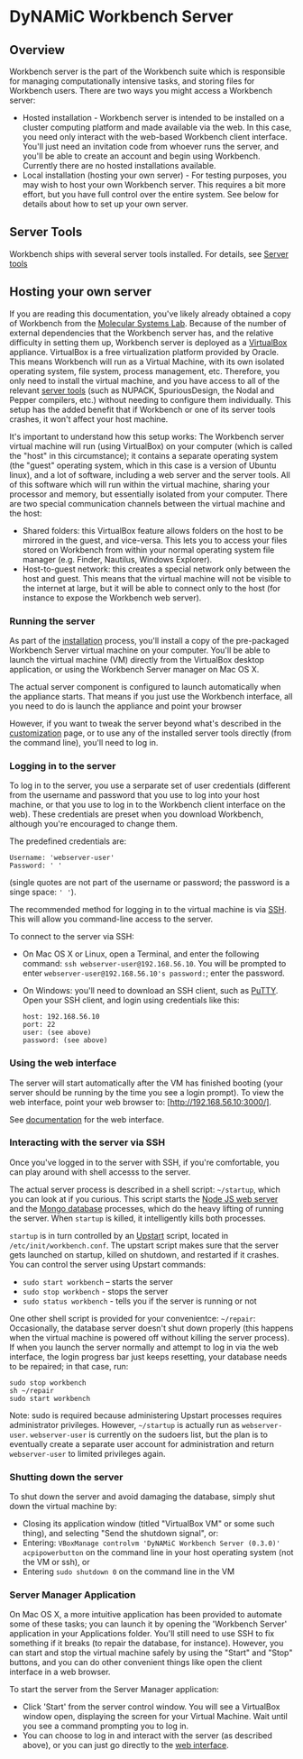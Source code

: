 DyNAMiC Workbench Server
========================

Overview
--------

Workbench server is the part of the Workbench suite which is responsible for managing computationally intensive tasks, and storing files for Workbench users. There are two ways you might access a Workbench server:

-	Hosted installation - Workbench server is intended to be installed on a cluster computing platform and made available via the web. In this case, you need only interact with the web-based Workbench client interface. You'll just need an invitation code from whoever runs the server, and you'll be able to create an 
	account and begin using Workbench. Currently there are no hosted installations available. 
-	Local installation (hosting your own server) - For testing purposes, you may wish to host your own Workbench server. This requires a bit more effort, but you have full control over the entire system. See below for details about how to set up your own server.

Server Tools
------------

Workbench ships with several server tools installed. For details, see [Server tools](server-tools)

Hosting your own server
-----------------------

If you are reading this documentation, you've likely already obtained a copy of Workbench from the [Molecular Systems Lab](http://www.molecular-systems.net). Because of the number of external dependencies that the Workbench server has, and the relative difficulty in setting them up, Workbench server is deployed as a [VirtualBox](http://www.virtualbox.org/) appliance. VirtualBox is a free virtualization platform provided by Oracle. This means Workbench will run as a Virtual Machine, with its own isolated operating system, file system, process management, etc. Therefore, you only need to install the virtual machine, and you have access to all of the relevant [server tools](server-tools) (such as NUPACK, SpuriousDesign, the Nodal and Pepper compilers, etc.) without needing to configure them individually. This setup has the added benefit that if Workbench or one of its server tools crashes, it won't affect your host machine. 

It's important to understand how this setup works: The Workbench server virtual machine will run (using VirtualBox) on your computer (which is called the "host" in this circumstance); it contains a separate operating system (the "guest" operating system, which in this case is a version of Ubuntu linux), and a lot of software, including a web server and the server tools. All of this software which will run within the virtual machine, sharing your processor and memory, but essentially isolated from your computer. There are two special communication channels between the virtual machine and the host:

-	Shared folders: this VirtualBox feature allows folders on the host to be mirrored in the guest, and vice-versa. This lets you to access your files stored on Workbench from within your normal operating system file manager (e.g. Finder, Nautilus, Windows Explorer). 
-	Host-to-guest network: this creates a special network only between the host and guest. This means that the virtual machine will not be visible to the internet at 	large, but it will be able to connect only to the host (for instance to expose the Workbench web server).

### Running the server

As part of the [installation](install) process, you'll install a copy of the pre-packaged Workbench Server virtual machine on your computer. You'll be able to launch the virtual machine (VM) directly from the VirtualBox desktop application, or using the Workbench Server manager on Mac OS X. 

The actual server component is configured to launch automatically when the appliance starts. That means if you just use the Workbench interface, all you need to do is launch the appliance and point your browser 

However, if you want to tweak the server beyond what's described in the [customization](customization) page, or to use any of the installed server tools directly (from the command line), you'll need to log in. 

### Logging in to the server

To log in to the server, you use a serparate set of user credentials (different from the username and password that you use to log into your host machine, or that you use to log in to the Workbench client interface on the web). These credentials are preset when you download Workbench, although you're encouraged to change them.

The predefined credentials are:
	
	Username: 'webserver-user'
	Password: ' '

(single quotes are not part of the username or password; the password is a singe space: `' '`). 

The recommended method for logging in to the virtual machine is via [SSH](http://en.wikipedia.org/Secure_Shell). This will allow you command-line access to the server.

To connect to the server via SSH:

-	On Mac OS X or Linux, open a Terminal, and enter the following command: `ssh webserver-user@192.168.56.10`. You will be prompted to enter `webserver-user@192.168.56.10's password:`; enter the password. 

-	On Windows: you'll need to download an SSH client, such as [PuTTY](http://www.chiark.greenend.org.uk/~sgtatham/putty/download.html). Open your SSH client, and 
	login using credentials like this:
	
		host: 192.168.56.10
		port: 22
		user: (see above)
		password: (see above)

### Using the web interface

The server will start automatically after the VM has finished booting (your server should be running by the time you see a login prompt). To view the web interface, point your web browser to: [http://192.168.56.10:3000/].

See [documentation](index) for the web interface.

### Interacting with the server via SSH

Once you've logged in to the server with SSH, if you're comfortable, you can play around with shell accesss to the server.

The actual server process is described in a shell script: `~/startup`, which you can look at if you curious. This script starts the [Node JS web server](http://www.nodejs.org/) and the [Mongo database](http://www.mongodb.org/) processes, which do the heavy lifting of running the server. When `startup` is killed, it intelligently kills both processes.

`startup` is in turn controlled by an [Upstart](http://upstart.ubuntu.com/) script, located in `/etc/init/workbench.conf`. The upstart script makes sure that the server gets launched on startup, killed on shutdown, and restarted if it crashes. You can control the server using Upstart commands:

*	`sudo start workbench` – starts the server
*	`sudo stop workbench` - stops the server
*	`sudo status workbench` - tells you if the server is running or not

One other shell script is provided for your convenientce: `~/repair`: Occasionally, the database server doesn't shut down properly (this happens when the virtual machine is powered off without killing the server process). If when you launch the server normally and attempt to log in via the web interface, the login progress bar just keeps resetting, your database needs to be repaired; in that case, run:
	
	sudo stop workbench
	sh ~/repair
	sudo start workbench 

Note: sudo is required because administering Upstart processes requires administrator privileges. However, `~/startup` is actually run as `webserver-user`. `webserver-user` is currently on the sudoers list, but the plan is to eventually create a separate user account for administration and return `webserver-user` to limited privileges again.

### Shutting down the server

To shut down the server and avoid damaging the database, simply shut down the virtual machine by:

*	Closing its application window (titled "VirtualBox VM" or some such thing), and selecting "Send the shutdown signal", or:
*	Entering: `VBoxManage controlvm 'DyNAMiC Workbench Server (0.3.0)' acpipowerbutton` on the command line in your host operating system (not the VM or ssh), or
* 	Entering `sudo shutdown 0` on the command line in the VM

### Server Manager Application

On Mac OS X, a more intuitive application has been provided to automate some of these tasks; you can launch it by opening the 'Workbench Server' application in your Applications folder. You'll still need to use SSH to fix something if it breaks (to repair the database, for instance). However, you can start and stop the virtual machine safely by using the "Start" and "Stop" buttons, and you can do other convenient things like open the client interface in a web browser.

To start the server from the Server Manager application:

-	Click 'Start' from the server control window. You will see a VirtualBox window open, displaying the screen for  your Virtual Machine. Wait until you see a command prompting you to log in. 
-	You can choose to log in and interact with the server (as described above), or you can just go directly to the [web interface](http://192.168.56.10:3000/). 
